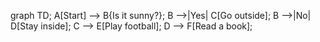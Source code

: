 graph TD;
    A[Start] --> B{Is it sunny?};
    B -->|Yes| C[Go outside];
    B -->|No| D[Stay inside];
    C --> E[Play football];
    D --> F[Read a book];
